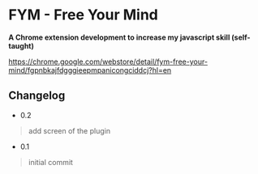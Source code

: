 # FYM - Free Your Mind

**A Chrome extension development to increase my javascript skill (self-taught)**

https://chrome.google.com/webstore/detail/fym-free-your-mind/fgpnbkajfdgggieepmpanicongciddcj?hl=en

## Changelog

* 0.2
> add screen of the plugin

* 0.1
> initial commit